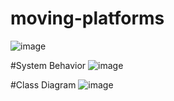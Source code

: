 # moving-platforms
![image](https://user-images.githubusercontent.com/43160933/172479975-f0b65f8b-b71e-4fe9-8b70-71be1447e391.png)

#System Behavior
![image](https://user-images.githubusercontent.com/43160933/172480536-644d0091-1f78-4391-bded-9a0ea71cb1f0.png)

#Class Diagram
![image](https://user-images.githubusercontent.com/43160933/172480610-e24d7f2c-d301-411a-9e99-12a64a85f91a.png)
